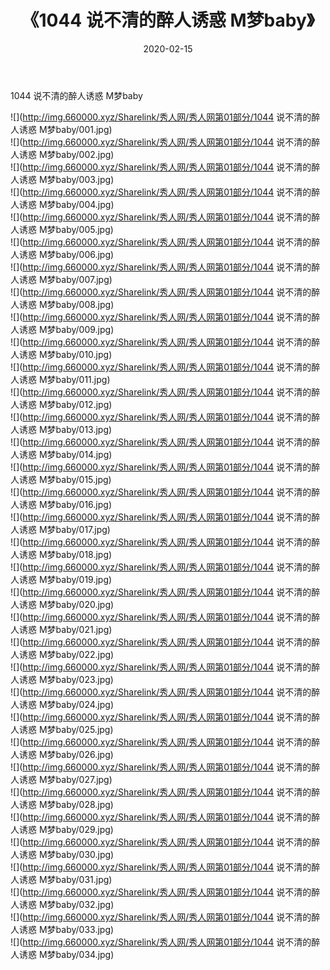 ﻿---
layout: post
title:  《1044 说不清的醉人诱惑 M梦baby》
date:   2020-02-15
img: http://img.660000.xyz/Sharelink/秀人网/秀人网第01部分/1044 说不清的醉人诱惑 M梦baby/000.jpg
categories: [美女, 清纯, 唯美]
---

1044 说不清的醉人诱惑 M梦baby

  ![](http://img.660000.xyz/Sharelink/秀人网/秀人网第01部分/1044 说不清的醉人诱惑 M梦baby/001.jpg) <br> ![](http://img.660000.xyz/Sharelink/秀人网/秀人网第01部分/1044 说不清的醉人诱惑 M梦baby/002.jpg) <br> ![](http://img.660000.xyz/Sharelink/秀人网/秀人网第01部分/1044 说不清的醉人诱惑 M梦baby/003.jpg) <br> ![](http://img.660000.xyz/Sharelink/秀人网/秀人网第01部分/1044 说不清的醉人诱惑 M梦baby/004.jpg) <br> ![](http://img.660000.xyz/Sharelink/秀人网/秀人网第01部分/1044 说不清的醉人诱惑 M梦baby/005.jpg) <br> ![](http://img.660000.xyz/Sharelink/秀人网/秀人网第01部分/1044 说不清的醉人诱惑 M梦baby/006.jpg) <br> ![](http://img.660000.xyz/Sharelink/秀人网/秀人网第01部分/1044 说不清的醉人诱惑 M梦baby/007.jpg) <br> ![](http://img.660000.xyz/Sharelink/秀人网/秀人网第01部分/1044 说不清的醉人诱惑 M梦baby/008.jpg) <br> ![](http://img.660000.xyz/Sharelink/秀人网/秀人网第01部分/1044 说不清的醉人诱惑 M梦baby/009.jpg) <br> ![](http://img.660000.xyz/Sharelink/秀人网/秀人网第01部分/1044 说不清的醉人诱惑 M梦baby/010.jpg) <br> ![](http://img.660000.xyz/Sharelink/秀人网/秀人网第01部分/1044 说不清的醉人诱惑 M梦baby/011.jpg) <br> ![](http://img.660000.xyz/Sharelink/秀人网/秀人网第01部分/1044 说不清的醉人诱惑 M梦baby/012.jpg) <br> ![](http://img.660000.xyz/Sharelink/秀人网/秀人网第01部分/1044 说不清的醉人诱惑 M梦baby/013.jpg) <br> ![](http://img.660000.xyz/Sharelink/秀人网/秀人网第01部分/1044 说不清的醉人诱惑 M梦baby/014.jpg) <br> ![](http://img.660000.xyz/Sharelink/秀人网/秀人网第01部分/1044 说不清的醉人诱惑 M梦baby/015.jpg) <br> ![](http://img.660000.xyz/Sharelink/秀人网/秀人网第01部分/1044 说不清的醉人诱惑 M梦baby/016.jpg) <br> ![](http://img.660000.xyz/Sharelink/秀人网/秀人网第01部分/1044 说不清的醉人诱惑 M梦baby/017.jpg) <br> ![](http://img.660000.xyz/Sharelink/秀人网/秀人网第01部分/1044 说不清的醉人诱惑 M梦baby/018.jpg) <br> ![](http://img.660000.xyz/Sharelink/秀人网/秀人网第01部分/1044 说不清的醉人诱惑 M梦baby/019.jpg) <br> ![](http://img.660000.xyz/Sharelink/秀人网/秀人网第01部分/1044 说不清的醉人诱惑 M梦baby/020.jpg) <br> ![](http://img.660000.xyz/Sharelink/秀人网/秀人网第01部分/1044 说不清的醉人诱惑 M梦baby/021.jpg) <br> ![](http://img.660000.xyz/Sharelink/秀人网/秀人网第01部分/1044 说不清的醉人诱惑 M梦baby/022.jpg) <br> ![](http://img.660000.xyz/Sharelink/秀人网/秀人网第01部分/1044 说不清的醉人诱惑 M梦baby/023.jpg) <br> ![](http://img.660000.xyz/Sharelink/秀人网/秀人网第01部分/1044 说不清的醉人诱惑 M梦baby/024.jpg) <br> ![](http://img.660000.xyz/Sharelink/秀人网/秀人网第01部分/1044 说不清的醉人诱惑 M梦baby/025.jpg) <br> ![](http://img.660000.xyz/Sharelink/秀人网/秀人网第01部分/1044 说不清的醉人诱惑 M梦baby/026.jpg) <br> ![](http://img.660000.xyz/Sharelink/秀人网/秀人网第01部分/1044 说不清的醉人诱惑 M梦baby/027.jpg) <br> ![](http://img.660000.xyz/Sharelink/秀人网/秀人网第01部分/1044 说不清的醉人诱惑 M梦baby/028.jpg) <br> ![](http://img.660000.xyz/Sharelink/秀人网/秀人网第01部分/1044 说不清的醉人诱惑 M梦baby/029.jpg) <br> ![](http://img.660000.xyz/Sharelink/秀人网/秀人网第01部分/1044 说不清的醉人诱惑 M梦baby/030.jpg) <br> ![](http://img.660000.xyz/Sharelink/秀人网/秀人网第01部分/1044 说不清的醉人诱惑 M梦baby/031.jpg) <br> ![](http://img.660000.xyz/Sharelink/秀人网/秀人网第01部分/1044 说不清的醉人诱惑 M梦baby/032.jpg) <br> ![](http://img.660000.xyz/Sharelink/秀人网/秀人网第01部分/1044 说不清的醉人诱惑 M梦baby/033.jpg) <br> ![](http://img.660000.xyz/Sharelink/秀人网/秀人网第01部分/1044 说不清的醉人诱惑 M梦baby/034.jpg) <br>